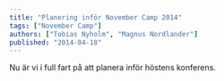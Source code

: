 ```yaml
---
title: "Planering inför November Camp 2014"
tags: ["November Camp"]
authors: ["Tobias Nyholm", "Magnus Nordlander"]
published: "2014-04-18"
---
```


Nu är vi i full fart på att planera inför höstens konferens.